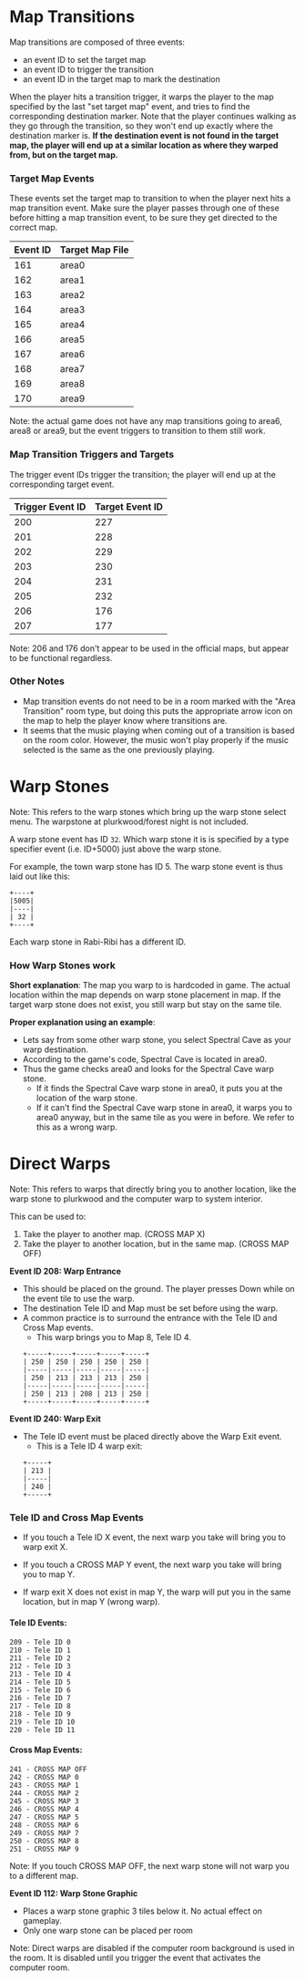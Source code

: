 # Map Transitions

Map transitions are composed of three events:
* an event ID to set the target map
* an event ID to trigger the transition
* an event ID in the target map to mark the destination

When the player hits a transition trigger, it warps the player to the map specified by the last "set target map" event, and tries to find the corresponding destination marker.  Note that the player continues walking as they go through the transition, so they won't end up exactly where the destination marker is.
**If the destination event is not found in the target map, the player will end up at a similar location as where they warped from, but on the target map.**

### Target Map Events ###

These events set the target map to transition to when the player next hits a map transition event.  Make sure the player passes through one of these before hitting a map transition event, to be sure they get directed to the correct map.

| Event ID | Target Map File |
| --- | --- |
| 161 | area0 |
| 162 | area1 |
| 163 | area2 |
| 164 | area3 |
| 165 | area4 |
| 166 | area5 |
| 167 | area6 |
| 168 | area7 |
| 169 | area8 |
| 170 | area9 |

Note: the actual game does not have any map transitions going to area6, area8 or area9, but the event triggers to transition to them still work.

### Map Transition Triggers and Targets ###

The trigger event IDs trigger the transition; the player will end up at the corresponding target event.

| Trigger Event ID | Target Event ID |
| --- | --- |
| 200 | 227 |
| 201 | 228 |
| 202 | 229 |
| 203 | 230 |
| 204 | 231 |
| 205 | 232 |
| 206 | 176 |
| 207 | 177 |

Note: 206 and 176 don't appear to be used in the official maps, but appear to be functional regardless.

### Other Notes ###

* Map transition events do not need to be in a room marked with the "Area Transition" room type, but doing this puts the appropriate arrow icon on the map to help the player know where transitions are.
* It seems that the music playing when coming out of a transition is based on the room color.  However, the music won't play properly if the music selected is the same as the one previously playing.

# Warp Stones

Note: This refers to the warp stones which bring up the warp stone select menu. The warpstone at plurkwood/forest night is not included.

A warp stone event has ID `32`. Which warp stone it is is specified by a type specifier event (i.e. ID+5000) just above the warp stone.

For example, the town warp stone has ID 5. The warp stone event is thus laid out like this:

```
+----+
|5005|
|----|
| 32 |
+----+
```

Each warp stone in Rabi-Ribi has a different ID.


### How Warp Stones work
**Short explanation**: The map you warp to is hardcoded in game. The actual location within the map depends on warp stone placement in map. If the target warp stone does not exist, you still warp but stay on the same tile.

**Proper explanation using an example**:
- Lets say from some other warp stone, you select Spectral Cave as your warp destination.
- According to the game's code, Spectral Cave is located in area0.
- Thus the game checks area0 and looks for the Spectral Cave warp stone.
    - If it finds the Spectral Cave warp stone in area0, it puts you at the location of the warp stone.
    - If it can't find the Spectral Cave warp stone in area0, it warps you to area0 anyway, but in the same tile as you were in before. We refer to this as a wrong warp.

# Direct Warps

Note: This refers to warps that directly bring you to another location, like the warp stone to plurkwood and the computer warp to system interior.

This can be used to:
1. Take the player to another map. (CROSS MAP X)
2. Take the player to another location, but in the same map. (CROSS MAP OFF)

**Event ID 208: Warp Entrance**
- This should be placed on the ground. The player presses Down while on the event tile to use the warp.
- The destination Tele ID and Map must be set before using the warp.
- A common practice is to surround the entrance with the Tele ID and Cross Map events.
   - This warp brings you to Map 8, Tele ID 4.
    ```
    +-----+-----+-----+-----+-----+
    | 250 | 250 | 250 | 250 | 250 | 
    |-----|-----|-----|-----|-----| 
    | 250 | 213 | 213 | 213 | 250 | 
    |-----|-----|-----|-----|-----| 
    | 250 | 213 | 208 | 213 | 250 | 
    +-----+-----+-----+-----+-----+
    ```

**Event ID 240: Warp Exit**
- The Tele ID event must be placed directly above the Warp Exit event.
    - This is a Tele ID 4 warp exit:
    ```
    +-----+
    | 213 |
    |-----|
    | 240 |
    +-----+
    ```

### Tele ID and Cross Map Events

- If you touch a Tele ID X event, the next warp you take will bring you to warp exit X.

- If you touch a CROSS MAP Y event, the next warp you take will bring you to map Y.

- If warp exit X does not exist in map Y, the warp will put you in the same location, but in map Y (wrong warp).

#### Tele ID Events:
```
209 - Tele ID 0
210 - Tele ID 1
211 - Tele ID 2
212 - Tele ID 3
213 - Tele ID 4
214 - Tele ID 5
215 - Tele ID 6
216 - Tele ID 7
217 - Tele ID 8
218 - Tele ID 9
219 - Tele ID 10
220 - Tele ID 11
```

#### Cross Map Events:
```
241 - CROSS MAP OFF
242 - CROSS MAP 0
243 - CROSS MAP 1
244 - CROSS MAP 2
245 - CROSS MAP 3
246 - CROSS MAP 4
247 - CROSS MAP 5
248 - CROSS MAP 6
249 - CROSS MAP 7
250 - CROSS MAP 8
251 - CROSS MAP 9
```
Note: If you touch CROSS MAP OFF, the next warp stone will not warp you to a different map.

**Event ID 112: Warp Stone Graphic**
  - Places a warp stone graphic 3 tiles below it. No actual effect on gameplay.
  - Only one warp stone can be placed per room
  
Note: Direct warps are disabled if the computer room background is used in the room. It is disabled until you trigger the event that activates the computer room.
